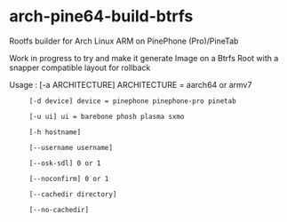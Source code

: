 # arch-pine64-build-btrfs
Rootfs builder for Arch Linux ARM on PinePhone (Pro)/PineTab

Work in progress to try and make it generate Image on a Btrfs Root with a snapper compatible layout for rollback


Usage :  [-a ARCHITECTURE] ARCHITECTURE = aarch64 or armv7

         [-d device] device = pinephone pinephone-pro pinetab
         
         [-u ui] ui = barebone phosh plasma sxmo
         
         [-h hostname] 
         
         [--username username]
         
         [--osk-sdl] 0 or 1
         
         [--noconfirm] 0 or 1
         
         [--cachedir directory]
         
         [--no-cachedir]

